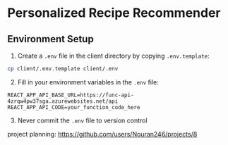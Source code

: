 # Personalized Recipe Recommender

## Environment Setup

1. Create a `.env` file in the client directory by copying `.env.template`:
```bash
cp client/.env.template client/.env
```

2. Fill in your environment variables in the `.env` file:
```properties
REACT_APP_API_BASE_URL=https://func-api-4zrqw4pw37sga.azurewebsites.net/api
REACT_APP_API_CODE=your_function_code_here
```

3. Never commit the `.env` file to version control

project planning: https://github.com/users/Nouran246/projects/8
